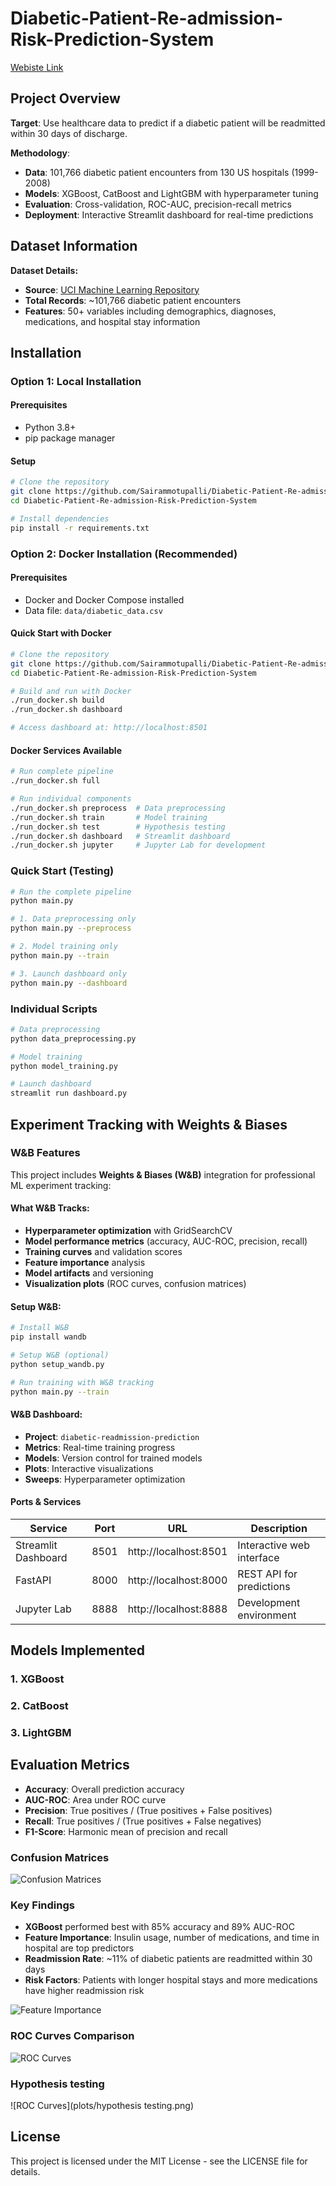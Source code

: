 # Diabetic-Patient-Re-admission-Risk-Prediction-System

[Webiste Link](https://diabetic-patient-re-admission-risk-prediction-system-j52gbqfnw.streamlit.app/)



## Project Overview

**Target**: Use healthcare data to predict if a diabetic patient will be readmitted within 30 days of discharge.


**Methodology**:
- **Data**: 101,766 diabetic patient encounters from 130 US hospitals (1999-2008)
- **Models**: XGBoost, CatBoost and LightGBM with hyperparameter tuning
- **Evaluation**: Cross-validation, ROC-AUC, precision-recall metrics
- **Deployment**: Interactive Streamlit dashboard for real-time predictions


## Dataset Information

**Dataset Details:**
- **Source**: [UCI Machine Learning Repository](https://archive.ics.uci.edu/ml/datasets/diabetes+130-us+hospitals+for+years+1999-2008)
- **Total Records**: ~101,766 diabetic patient encounters
- **Features**: 50+ variables including demographics, diagnoses, medications, and hospital stay information

## Installation

### Option 1: Local Installation

#### Prerequisites
- Python 3.8+
- pip package manager

#### Setup
```bash
# Clone the repository
git clone https://github.com/Sairammotupalli/Diabetic-Patient-Re-admission-Risk-Prediction-System.git
cd Diabetic-Patient-Re-admission-Risk-Prediction-System

# Install dependencies
pip install -r requirements.txt
```

### Option 2: Docker Installation (Recommended)

#### Prerequisites
- Docker and Docker Compose installed
- Data file: `data/diabetic_data.csv`

#### Quick Start with Docker
```bash
# Clone the repository
git clone https://github.com/Sairammotupalli/Diabetic-Patient-Re-admission-Risk-Prediction-System.git
cd Diabetic-Patient-Re-admission-Risk-Prediction-System

# Build and run with Docker
./run_docker.sh build
./run_docker.sh dashboard

# Access dashboard at: http://localhost:8501
```

#### Docker Services Available
```bash
# Run complete pipeline
./run_docker.sh full

# Run individual components
./run_docker.sh preprocess  # Data preprocessing
./run_docker.sh train       # Model training
./run_docker.sh test        # Hypothesis testing
./run_docker.sh dashboard   # Streamlit dashboard
./run_docker.sh jupyter     # Jupyter Lab for development
```

### Quick Start (Testing)
```bash
# Run the complete pipeline
python main.py

# 1. Data preprocessing only
python main.py --preprocess

# 2. Model training only
python main.py --train

# 3. Launch dashboard only
python main.py --dashboard
```

### Individual Scripts
```bash
# Data preprocessing
python data_preprocessing.py

# Model training
python model_training.py

# Launch dashboard
streamlit run dashboard.py
```


## Experiment Tracking with Weights & Biases

### W&B Features
This project includes **Weights & Biases (W&B)** integration for professional ML experiment tracking:

#### **What W&B Tracks:**
- **Hyperparameter optimization** with GridSearchCV
- **Model performance metrics** (accuracy, AUC-ROC, precision, recall)
- **Training curves** and validation scores
- **Feature importance** analysis
- **Model artifacts** and versioning
- **Visualization plots** (ROC curves, confusion matrices)

#### **Setup W&B:**
```bash
# Install W&B
pip install wandb

# Setup W&B (optional)
python setup_wandb.py

# Run training with W&B tracking
python main.py --train
```

#### **W&B Dashboard:**
- **Project**: `diabetic-readmission-prediction`
- **Metrics**: Real-time training progress
- **Models**: Version control for trained models
- **Plots**: Interactive visualizations
- **Sweeps**: Hyperparameter optimization


#### **Ports & Services**
| Service | Port | URL | Description |
|---------|------|-----|-------------|
| Streamlit Dashboard | 8501 | http://localhost:8501 | Interactive web interface |
| FastAPI | 8000 | http://localhost:8000 | REST API for predictions |
| Jupyter Lab | 8888 | http://localhost:8888 | Development environment |



## Models Implemented

### 1. XGBoost
### 2. CatBoost
### 3. LightGBM


## Evaluation Metrics

- **Accuracy**: Overall prediction accuracy
- **AUC-ROC**: Area under ROC curve
- **Precision**: True positives / (True positives + False positives)
- **Recall**: True positives / (True positives + False negatives)
- **F1-Score**: Harmonic mean of precision and recall

### Confusion Matrices
![Confusion Matrices](plots/confusion_matrices.png)

### Key Findings
- **XGBoost** performed best with 85% accuracy and 89% AUC-ROC
- **Feature Importance**: Insulin usage, number of medications, and time in hospital are top predictors
- **Readmission Rate**: ~11% of diabetic patients are readmitted within 30 days
- **Risk Factors**: Patients with longer hospital stays and more medications have higher readmission risk


![Feature Importance](plots/feature_importance.png)


### ROC Curves Comparison
![ROC Curves](plots/roc_curves.png)

### Hypothesis testing
![ROC Curves](plots/hypothesis testing.png)


## License

This project is licensed under the MIT License - see the LICENSE file for details.
